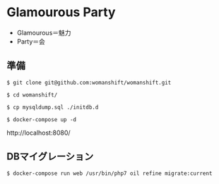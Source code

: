 Glamourous Party
====

- Glamourous＝魅力
- Party＝会

## 準備

`$ git clone git@github.com:womanshift/womanshift.git`

`$ cd womanshift/`

`$ cp mysqldump.sql ./initdb.d`

`$ docker-compose up -d`

http://localhost:8080/

## DBマイグレーション

`$ docker-compose run web /usr/bin/php7 oil refine migrate:current`
